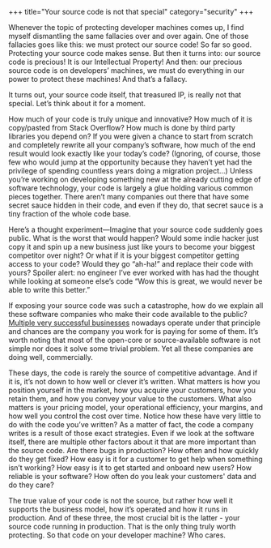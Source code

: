 +++
title="Your source code is not that special"
category="security"
+++

Whenever the topic of protecting developer machines comes up, I find myself dismantling the same fallacies over and over again. One of those fallacies goes like this: we must protect our source code! So far so good. Protecting your source code makes sense. But then it turns into: our source code is precious! It is our Intellectual Property! And then: our precious source code is on developers’ machines, we must do everything in our power to protect these machines! And that’s a fallacy.

It turns out, your source code itself, that treasured IP, is really not that special. Let’s think about it for a moment.

How much of your code is truly unique and innovative? How much of it is copy/pasted from Stack Overflow? How much is done by third party libraries you depend on? If you were given a chance to start from scratch and completely rewrite all your company’s software, how much of the end result would look exactly like your today’s code? (Ignoring, of course, those few who would jump at the opportunity because they haven’t yet had the privilege of spending countless years doing a migration project…) Unless you’re working on developing something new at the already cutting edge of software technology, your code is largely a glue holding various common pieces together. There aren’t many companies out there that have some secret sauce hidden in their code, and even if they do, that secret sauce is a tiny fraction of the whole code base.

Here’s a thought experiment—Imagine that your source code suddenly goes public. What is the worst that would happen? Would some indie hacker just copy it and spin up a new business just like yours to become your biggest competitor over night? Or what if it is your biggest competitor getting access to your code? Would they go “ah-ha!” and replace their code with yours? Spoiler alert: no engineer I’ve ever worked with has had the thought while looking at someone else’s code “Wow this is great, we would never be able to write this better.”

If exposing your source code was such a catastrophe, how do we explain all these software companies who make their code available to the public? [Multiple very successful businesses](https://en.wikipedia.org/wiki/Open-core_model#Examples) nowadays operate under that principle and chances are the company you work for is paying for some of them. It’s worth noting that most of the open-core or source-available software is not simple nor does it solve some trivial problem. Yet all these companies are doing well, commercially.

These days, the code is rarely the source of competitive advantage. And if it is, it’s not down to how well or clever it’s written. What matters is how you position yourself in the market, how you acquire your customers, how you retain them, and how you convey your value to the customers. What also matters is your pricing model, your operational efficiency, your margins, and how well you control the cost over time. Notice how these have very little to do with the code you’ve written? As a matter of fact, the code a company writes is a result of those exact strategies. Even if we look at the software itself, there are multiple other factors about it that are more important than the source code. Are there bugs in production? How often and how quickly do they get fixed? How easy is it for a customer to get help when something isn’t working? How easy is it to get started and onboard new users? How reliable is your software? How often do you leak your customers' data and do they care?

The true value of your code is not the source, but rather how well it supports the business model, how it’s operated and how it runs in production. And of these three, the most crucial bit is the latter - your source code running in production. That is the only thing truly worth protecting. So that code on your developer machine? Who cares.